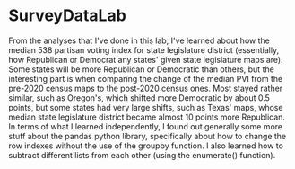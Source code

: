 # SurveyDataLab

From the analyses that I've done in this lab, I've learned about how the median 538 partisan voting index for state legislature district (essentially, how Republican or Democrat any states' given state legislature maps are). Some states will be more Republican or Democratic than others, but the interesting part is when comparing the change of the median PVI from the pre-2020 census maps to the post-2020 census ones. Most stayed rather similar, such as Oregon's, which shifted more Democratic by about 0.5 points, but some states had very large shifts, such as Texas' maps, whose median state legislature district became almost 10 points more Republican.
In terms of what I learned independently, I found out generally some more stuff about the pandas python library, specifically about how to change the row indexes without the use of the groupby function. I also learned how to subtract different lists from each other (using the enumerate() function).
